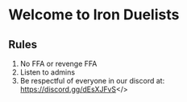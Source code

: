 # Welcome to Iron Duelists
## Rules
1. No FFA or revenge FFA
2. Listen to admins
3. Be respectful of everyone 
in our discord at: 
<a id="Join our discord - discord.gg/dEsXJFvS">https://discord.gg/dEsXJFvS</>

